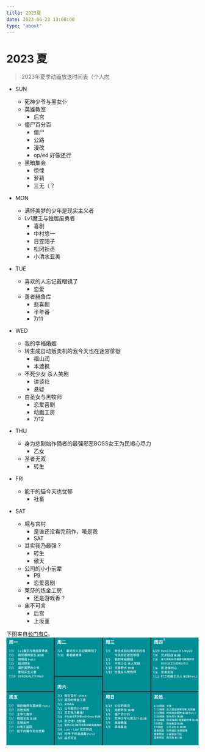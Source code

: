 ```yaml
---
title: 2023夏
date: 2023-06-23 13:08:00
type: "about"
---
```


# 2023 夏

> 2023年夏季动画放送时间表（个人向

- SUN
    - 死神少爷与黑女仆
    - 英雄教室
      - 后宫
    - 僵尸百分百
      - 僵尸
      - 公路
      - 漫改
      - op/ed 好像还行
    - 黑暗集会
      - 惊悚
      - 萝莉
      - 三无（？

- MON
    - 满怀美梦的少年是现实主义者
    - Lv1魔王与独居废勇者
      - 喜剧
      - 中村悠一
      - 日笠阳子
      - 松冈祯丞
      - 小清水亚美

- TUE
    - 喜欢的人忘记戴眼镜了
      - 恋爱
    - 勇者赫鲁库
      - 悲喜剧
      - 半年番
      - 7/11

- WED
    - 我的幸福婚姻
    - 转生成自动贩卖机的我今天也在迷宫徘徊
      - 福山润
      - 本渡枫
    - 不死少女 杀人笑剧
      - 讲谈社
      - 悬疑
    - 白圣女与黑牧师
      - 恋爱喜剧
      - 动画工房
      - 7/12

- THU
    - 身为悲剧始作俑者的最强邪恶BOSS女王为民竭心尽力
      - 乙女
    - 圣者无双
      - 转生

- FRI
    - 能干的猫今天也忧郁
      - 社畜

- SAT
    - 堀与宫村
      - 是谁还没看完前作，哦是我
      - SAT
    - 其实我乃最强？
      - 转生
      - 傲天
    - 公司的小小前辈
      - P9
      - 恋爱喜剧
    - 莱莎的炼金工房
      - 还是游戏香？
    - 庙不可言
      - 后宫
      - 上坂堇

下图来自[长门有C](https://www.bilibili.com/video/BV1j14y1U77P)。
![image-20230623125903050](https://raw.githubusercontent.com/XwX12596/image/main/img/2023/06/23/20230623130535.png)
